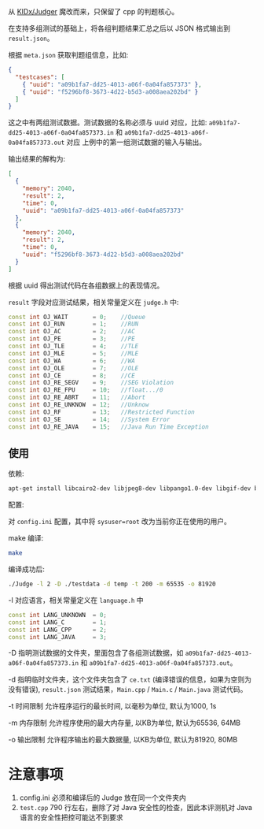 从 [KIDx/Judger](https://github.com/KIDx/Judger) 魔改而来，只保留了 cpp 的判题核心。

在支持多组测试的基础上，将各组判题结果汇总之后以 JSON 格式输出到 `result.json`。

根据 `meta.json` 获取判题组信息，比如:

```json
{
  "testcases": [
    { "uuid": "a09b1fa7-dd25-4013-a06f-0a04fa857373" },
    { "uuid": "f5296bf8-3673-4d22-b5d3-a008aea202bd" }
  ]
}
```

这之中有两组测试数据。测试数据的名称必须与 uuid 对应，比如: `a09b1fa7-dd25-4013-a06f-0a04fa857373.in` 和 `a09b1fa7-dd25-4013-a06f-0a04fa857373.out` 对应 上例中的第一组测试数据的输入与输出。

输出结果的解构为:

```json
[
  {
    "memory": 2040,
    "result": 2,
    "time": 0,
    "uuid": "a09b1fa7-dd25-4013-a06f-0a04fa857373"
  },
  {
    "memory": 2040,
    "result": 2,
    "time": 0,
    "uuid": "f5296bf8-3673-4d22-b5d3-a008aea202bd"
  }
]
```

根据 uuid 得出测试代码在各组数据上的表现情况。

`result` 字段对应测试结果，相关常量定义在 `judge.h` 中:

```cpp
const int OJ_WAIT       = 0;    //Queue
const int OJ_RUN        = 1;    //RUN
const int OJ_AC         = 2;    //AC
const int OJ_PE         = 3;    //PE
const int OJ_TLE        = 4;    //TLE
const int OJ_MLE        = 5;    //MLE
const int OJ_WA         = 6;    //WA
const int OJ_OLE        = 7;    //OLE
const int OJ_CE         = 8;    //CE
const int OJ_RE_SEGV    = 9;    //SEG Violation
const int OJ_RE_FPU     = 10;   //float.../0
const int OJ_RE_ABRT    = 11;   //Abort
const int OJ_RE_UNKNOW  = 12;   //Unknow
const int OJ_RF         = 13;   //Restricted Function
const int OJ_SE         = 14;   //System Error
const int OJ_RE_JAVA    = 15;   //Java Run Time Exception
```

## 使用

依赖:

```bash
apt-get install libcairo2-dev libjpeg8-dev libpango1.0-dev libgif-dev build-essential
```

配置:

对 `config.ini` 配置，其中将 `sysuser=root` 改为当前你正在使用的用户。

make 编译:

```bash
make
```

编译成功后:

```bash
./Judge -l 2 -D ./testdata -d temp -t 200 -m 65535 -o 81920
```

-l 对应语言，相关常量定义在 `language.h` 中

```cpp
const int LANG_UNKNOWN  = 0;
const int LANG_C        = 1;
const int LANG_CPP      = 2;
const int LANG_JAVA     = 3;
```

-D 指明测试数据的文件夹，里面包含了各组测试数据，如 `a09b1fa7-dd25-4013-a06f-0a04fa857373.in` 和 `a09b1fa7-dd25-4013-a06f-0a04fa857373.out`。

-d 指明临时文件夹，这个文件夹包含了 `ce.txt` (编译错误的信息，如果为空则为没有错误), `result.json` 测试结果，`Main.cpp` / `Main.c` / `Main.java` 测试代码。

-t 时间限制 允许程序运行的最长时间, 以毫秒为单位, 默认为1000, 1s

-m 内存限制 允许程序使用的最大内存量, 以KB为单位, 默认为65536, 64MB

-o 输出限制 允许程序输出的最大数据量, 以KB为单位, 默认为81920, 80MB

# 注意事项

1. config.ini 必须和编译后的 Judge 放在同一个文件夹内
2. `test.cpp` 790 行左右，删除了对 Java 安全性的检查，因此本评测机对 Java 语言的安全性把控可能达不到要求
